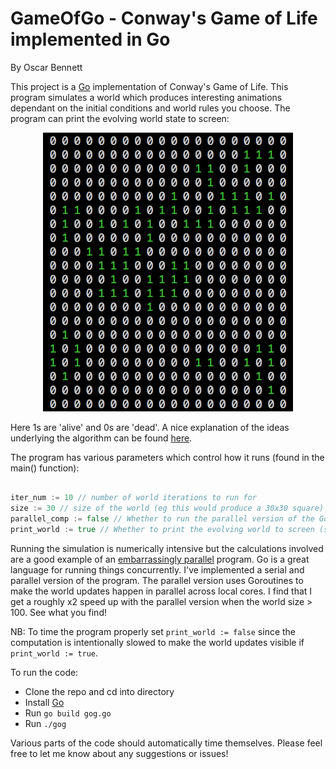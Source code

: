 # GameOfGo - Conway's Game of Life implemented in Go

By Oscar Bennett

This project is a [Go](https://golang.org) implementation of Conway's Game of Life. This program simulates a world which produces interesting animations dependant on the initial conditions and world rules you choose. The program can print the evolving world state to screen:

<p align="center"><img src="./example_world.png" width="400"></p>

Here 1s are 'alive' and 0s are 'dead'. A nice explanation of the ideas underlying the algorithm can be found [here](https://en.wikipedia.org/wiki/Conway%27s_Game_of_Life).

The program has various parameters which control how it runs (found in the main() function):
```go

iter_num := 10 // number of world iterations to run for
size := 30 // size of the world (eg this would produce a 30x30 square)
parallel_comp := false // Whether to run the parallel version of the Go code
print_world := true // Whether to print the evolving world to screen (size must be <= 50 to print)

```

Running the simulation is numerically intensive but the calculations involved are a good example of an [embarrassingly parallel](https://en.wikipedia.org/wiki/Embarrassingly_parallel) program. Go is a great language for running things concurrently. I've implemented a serial and parallel version of the program. The parallel version uses Goroutines to make the world updates happen in parallel across local cores. I find that I get a roughly x2 speed up with the parallel version when the world size > 100. See what you find!

NB: To time the program properly set `print_world := false` since the computation is intentionally slowed to make the world updates visible if `print_world := true`.

To run the code:
- Clone the repo and cd into directory
- Install [Go](https://golang.org/dl/)
- Run `go build gog.go`
- Run `./gog`

Various parts of the code should automatically time themselves. Please feel free to let me know about any suggestions or issues!
